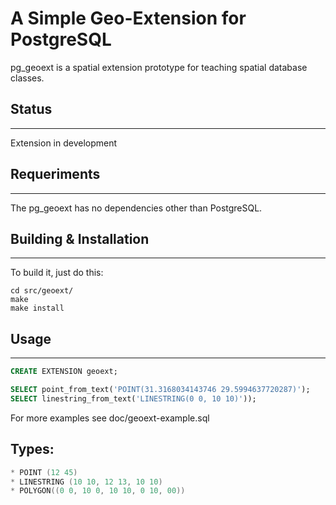 # A Simple Geo-Extension for PostgreSQL 

pg_geoext is a spatial extension prototype for teaching spatial database classes.

## Status
---
Extension in development

## Requeriments
---
The pg_geoext has no dependencies other than PostgreSQL.

## Building & Installation
---
To build it, just do this:

```shell
cd src/geoext/
make
make install
```

## Usage
---

```sql
CREATE EXTENSION geoext;

SELECT point_from_text('POINT(31.3168034143746 29.5994637720287)');
SELECT linestring_from_text('LINESTRING(0 0, 10 10)'));
```

For more examples see doc/geoext-example.sql

## Types:
```c
* POINT (12 45)
* LINESTRING (10 10, 12 13, 10 10)
* POLYGON((0 0, 10 0, 10 10, 0 10, 00))
```
